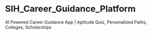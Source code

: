 # SIH_Career_Guidance_Platform
AI Powered Career Guidance App | Aptitude Quiz, Personalized Paths, Colleges, Scholarships

